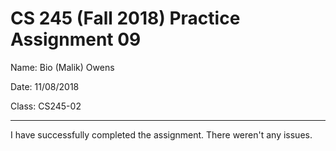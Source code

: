 # CS 245 (Fall 2018) Practice Assignment 09

Name: Bio (Malik) Owens

Date: 11/08/2018

Class: CS245-02

-----------------------------------------------------------------------------------------------------------------------------

I have successfully completed the assignment. There weren't any issues. 

